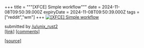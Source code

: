 +++
title = """[XFCE] Simple workflow"""
date = 2024-11-08T09:50:39.000Z
expiryDate = 2024-11-08T09:50:39.000Z
tags = ["reddit","wm"]
+++
[![[XFCE] Simple workflow](https://external-preview.redd.it/cXZlN3U4dWZnbnpkMQOoH-KLylWii-1Np9iaZDHCaMRuIalCNddhBu3RY0M7.png?width=640&crop=smart&auto=webp&s=e30b499b70f754da238273ec1539855311f2094e "[XFCE] Simple workflow")](https://www.reddit.com/r/unixporn/comments/1gmezkm/xfce_simple_workflow/)

submitted by [/u/unix\_rust2](https://www.reddit.com/user/unix_rust2)  
[\[link\]](https://v.redd.it/3sg919ufgnzd1) [\[comments\]](https://www.reddit.com/r/unixporn/comments/1gmezkm/xfce_simple_workflow/)

[[source]](https://www.reddit.com/r/unixporn/comments/1gmezkm/xfce_simple_workflow/)

